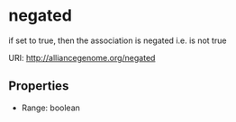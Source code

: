 # negated

if set to true, then the association is negated i.e. is not true

URI: http://alliancegenome.org/negated



<!-- no inheritance hierarchy -->


## Properties

 * Range: boolean



